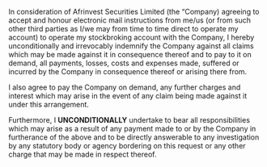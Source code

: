 In consideration of Afrinvest Securities Limited (the “Company)
agreeing to accept and honour electronic mail instructions from
me/us (or from such other third parties as I/we may from time to
time direct to operate my account) to operate my stockbroking
account with the Company, I hereby unconditionally and irrevocably
indemnify the Company against all claims which may be made against
it in consequence thereof and to pay to it on demand, all payments,
losses, costs and expenses made, suffered or incurred by the Company
in consequence thereof or arising there from.

I also agree to pay the Company on demand, any further charges and
interest which may arise in the event of any claim being made
against it under this arrangement.

Furthermore, I **UNCONDITIONALLY** undertake to bear
all responsibilities which may arise as a result of any payment made
to or by the Company in furtherance of the above and to be directly
answerable to any investigation by any statutory body or agency
bordering on this request or any other charge that may be made in
respect thereof.
